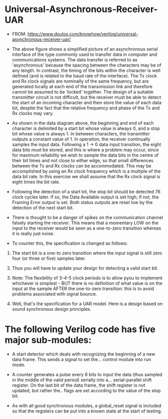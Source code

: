 # Universal-Asynchronous-Receiver-UAR

* FROM:
https://www.doulos.com/knowhow/verilog/universal-asynchronous-receiver-uar/

* The above figure shows a simplified picture of an asynchronous serial interface of the type commonly used to transfer data in computer and communications systems. The data transfer is referred to as 'asynchronous' because the spacing between the characters may be of any length. In contrast, the timing of the bits within the character is well defined (and is related to the baud rate of the interface). The Tx clock and Rx clock signals are nominally of the same frequency, but are generated locally at each end of the transmission link and therefore cannot be assumed to be ‘locked' together. The design of a suitable transmitter circuit is not difficult, but the receiver must be able to detect the start of an incoming character and then store the value of each data bit, despite the fact that the relative frequency and phase of the Tx and Rx clocks may vary.

* As shown in the data diagram above, the beginning and end of each character is delimited by a start bit whose value is always 0, and a stop bit whose value is always 1. In between characters, the transmitter outputs a constant value of 1. In operation, the receiver continually samples the input data. Following a 1 -> 0 data input transition, the eight data bits must be stored, and this is where a problem may occur, since for maximum reliability we wish to sample the data bits in the centre of their bit times and not close to either edge, so that small differences between the Tx and Rx clocks can be accommodated. This may be accomplished by using an Rx clock frequency which is a multiple of the data bit rate. In this exercise we shall assume that the Rx clock signal is eight times the bit rate.

* Following the detection of a start bit, the stop bit should be detected 76 clock cycles later. If so, the Data Available output is set high; if not, the Framing Error output is set. Both status outputs are reset low by the detection of the next start bit.

* There is thought to be a danger of spikes on the communication channel falsely starting the receiver. This means that a momentary LOW on the input to the receiver would be seen as a one-to-zero transition whereas it is really just noise.

* To counter this, the specification is changed as follows:

1. The start bit is a one-to zero transition where the input signal is still zero four (or three or five) samples later.

2. Thus you will have to update your design for detecting a valid start bit.

3. Note: The flexibility of 3-4-5 clock periods is to allow pyou to implement whichever is simplest - BUT there is no definition of what value is on the input at the sample AFTER the one-to-zero transition: this is to avoid problems associated with signal bounce.

4. Well, that's the specification for a UAR model. Here is a design based on sound synchronous design principles.

# The following Verilog code has five major sub-modules:

* A start detector which deals with recognizing the beginning of a new data frame. This sends a signal to set the...
control module into run mode.

* A counter generates a pulse every 8 bits to input the data (thus sampled in the middle of the valid period) serially into a...
serial-parallel shift register. On the last bit of the data frame, the shift register is not updated, but rather the..
flags are set according to the value of the stop bit.
 
* As with all good synchronous modules, a global_reset signal is included so that the registers can be put into a known state at the start of testing.
